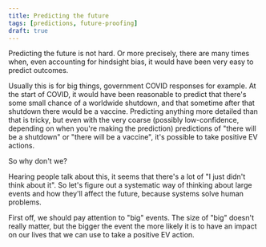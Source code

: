 ```yaml
---
title: Predicting the future
tags: [predictions, future-proofing]
draft: true
---
```


Predicting the future is not hard. Or more precisely, there are many times
when, even accounting for hindsight bias, it would have been very easy to
predict outcomes.

Usually this is for big things, government COVID responses for example. At the
start of COVID, it would have been reasonable to predict that there's some
small chance of a worldwide shutdown, and that sometime after that shutdown
there would be a vaccine. Predicting anything more detailed than that is
tricky, but even with the very coarse (possibly low-confidence, depending on
when you're making the prediction) predictions of "there will be a shutdown" or
"there will be a vaccine", it's possible to take positive EV actions.

So why don't we?

Hearing people talk about this, it seems that there's a lot of "I just didn't
think about it". So let's figure out a systematic way of thinking about large
events and how they'll affect the future, because systems solve human problems.

First off, we should pay attention to "big" events. The size of "big" doesn't
really matter, but the bigger the event the more likely it is to have an impact
on our lives that we can use to take a positive EV action.
